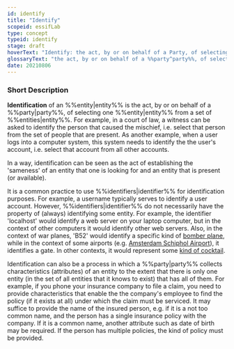 ```yaml
---
id: identify
title: "Identify"
scopeid: essifLab
type: concept
typeid: identify
stage: draft
hoverText: "Identify: the act, by or on behalf of a Party, of selecting one Entity from a set of Entities."
glossaryText: "the act, by or on behalf of a %%party^party%%, of selecting one %%entity^entity%% from a set of %%entities^entity%%."
date: 20210806
---
```


### Short Description
**Identification** of an %%entity|entity%% is the act, by or on behalf of a  %%party|party%%, of selecting one %%entity|entity%% from a set of %%entities|entity%%. For example, in a court of law, a witness can be asked to identify the person that caused the mischief, i.e. select that person from the set of people that are present. As another example, when a user logs into a computer system, this system needs to identify the the user's account, i.e. select that account from all other accounts.

In a way, identification can be seen as the act of establishing the 'sameness' of an entity that one is looking for and an entity that is present (or available).

It is a common practice to use %%identifiers|identifier%% for identification purposes. For example, a username typically serves to identify a user account. However, %%identifiers|identifier%% do not necessarily have the property of (always) identifying some entity. For example, the identifier 'localhost' would identify a web server on your laptop computer, but in the context of other computers it would identify other web servers. Also, in the context of war planes, 'B52' would identify a specific kind of [bomber plane](https://en.wikipedia.org/wiki/The_B-52%27s), while in the context of some airports (e.g. [Amsterdam Schiphol Airport](https://foursquare.com/v/position-b52/4e270f7818380c0d4dfd15b7/photos)), it identifies a gate. In other contexts, it would represent some [kind of cocktail](https://en.wikipedia.org/wiki/B-52_(cocktail)).

Identification can also be a process in which a %%party|party%% collects characteristics (attributes) of an entity to the extent that there is only one entity (in the set of all entities that it knows to exist) that has all of them. For example, if you phone your insurance company to file a claim, you need to provide characteristics that enable the the company's employee to find the policy (if it exists at all) under which the claim must be serviced. It may suffice to provide the name of the insured person, e.g. if it is a not too common name, and the person has a single insurance policy with the company. If it is a common name, another attribute such as date of birth may be required. If the person has multiple policies, the kind of policy must be provided.
